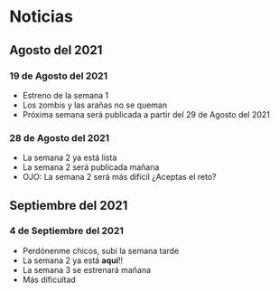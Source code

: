# Noticias

## Agosto del 2021

### **19 de Agosto del 2021**
 - Estreno de la semana 1
 - Los zombis y las arañas no se queman
 - Próxima semana será publicada a partir del 29 de Agosto del 2021
 
 ### **28 de Agosto del 2021**
 - La semana 2 ya está lista
 - La semana 2 será publicada mañana
 - OJO: La semana 2 será más difícil ¿Aceptas el reto?

## Septiembre del 2021

### **4 de Septiembre del 2021**
 - Perdónenme chicos, subí la semana tarde
 - La semana 2 ya está **aquí**!!
 - La semana 3 se estrenará mañana
 - Más dificultad

